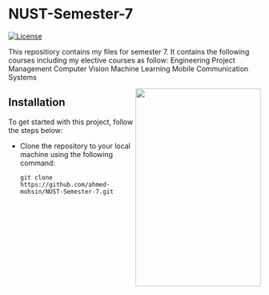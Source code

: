 # NUST-Semester-7
[![License](https://img.shields.io/badge/License-MIT-blue.svg)](https://opensource.org/licenses/MIT)

This repositiory contains my files for semester 7. It contains the following courses including my elective courses as follow:
Engineering Project Management
Computer Vision
Machine Learning
Mobile Communication Systems

[<img align="right" width="250" height="395" src="https://crystalpng.com/wp-content/uploads/2022/02/national-university.png"/>](https://nust.edu.pk/)



## Installation
To get started with this project, follow the steps below:

- Clone the repository to your local machine using the following command:

    ```fish
    git clone https://github.com/ahmed-mohsin/NUST-Semester-7.git
    ```

